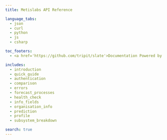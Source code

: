 ```yaml
---
title: Metislabs API Reference

language_tabs:
  - json
  - curl
  - python
  - js
  - csharp

toc_footers:
  - <a href='https://github.com/tripit/slate'>Documentation Powered by Slate</a>

includes:
  - introduction
  - quick_guide
  - authentication
  - comparison
  - errors
  - forecast_processes
  - health_check
  - info_fields
  - organisation_info
  - prediction
  - profile
  - subsystem_breakdown

search: true
---
```

